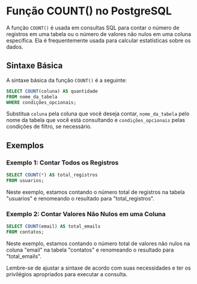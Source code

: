 # Função COUNT() no PostgreSQL

A função `COUNT()` é usada em consultas SQL para contar o número de registros em uma tabela ou o número de valores não nulos em uma coluna específica. Ela é frequentemente usada para calcular estatísticas sobre os dados.

## Sintaxe Básica

A sintaxe básica da função `COUNT()` é a seguinte:

```sql
SELECT COUNT(coluna) AS quantidade
FROM nome_da_tabela
WHERE condições_opcionais;
```

Substitua `coluna` pela coluna que você deseja contar, `nome_da_tabela` pelo nome da tabela que você está consultando e `condições_opcionais` pelas condições de filtro, se necessário.

## Exemplos

### Exemplo 1: Contar Todos os Registros

```sql
SELECT COUNT(*) AS total_registros
FROM usuarios;
```

Neste exemplo, estamos contando o número total de registros na tabela "usuarios" e renomeando o resultado para "total_registros".

### Exemplo 2: Contar Valores Não Nulos em uma Coluna

```sql
SELECT COUNT(email) AS total_emails
FROM contatos;
```

Neste exemplo, estamos contando o número total de valores não nulos na coluna "email" na tabela "contatos" e renomeando o resultado para "total_emails".

Lembre-se de ajustar a sintaxe de acordo com suas necessidades e ter os privilégios apropriados para executar a consulta.